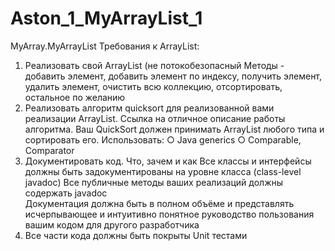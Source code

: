 # Aston_1_MyArrayList_1
MyArray.MyArrayList
Требования к ArrayList: 
1. Реализовать свой ArrayList (не потокобезопасный Методы - добавить элемент, добавить элемент по индексу, 
получить элемент, удалить элемент, очистить всю коллекцию, отсортировать, остальное по желанию 
2. Реализовать алгоритм quicksort для реализованной вами реализации ArrayList. 
Ссылка на отличное описание работы алгоритма. Ваш QuickSort должен принимать 
ArrayList любого типа и сортировать его. Использовать: ○ Java generics ○ Comparable, Comparator  
3. Документировать код. Что, зачем и как  Все классы и интерфейсы должны быть задокументированы на уровне класса 
(class-level javadoc) Все публичные методы ваших реализаций должны содержать javadoc  
Документация должна быть в полном объёме и представлять исчерпывающее и интуитивно понятное руководство 
пользования вашим кодом для другого разработчика  
4. Все части кода должны быть покрыты Unit тестами
